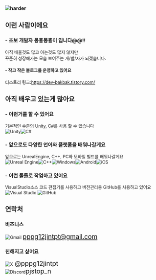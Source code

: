 
### ![harder](https://capsule-render.vercel.app/api?type=waving&height=300&color=gradient&text=ParkJun-seo)

## 이런 사람이에요 

###  - 초보 개발자 몽춍몽춍이 입니다@@!!
아직 배울것도 많고 아는것도 많지 않지만 <br/> 
꾸준히 성장해가는 모습 보여주는 개/발/자가 되겠습니다.

#### - 작고 작은 블로그를 운영하고 있어요<br>
티스토리 링크:https://dev-bakbak.tistory.com/

## 아직 배우고 있는게 많아요

###  -  이런거를 할 수 있어요
 기본적인 수준의 Unity, C#를 사용 할 수 있습니다<br/>
 ![Unity](https://img.shields.io/badge/unity-%23000000.svg?style=for-the-badge&logo=unity&logoColor=white)![C#](https://img.shields.io/badge/c%23-%23239120.svg?style=for-the-badge&logo=csharp&logoColor=white)<br/>
### - 앞으로도 다양한 언어와 플랫폼을 배워나갈게요<br/>
앞으로는 UnrealEngine, C++, PC와 모바일 빌드를 배워나갈게요<br/>
![Unreal Engine](https://img.shields.io/badge/unrealengine-%23313131.svg?style=for-the-badge&logo=unrealengine&logoColor=white)![C++](https://img.shields.io/badge/c++-%2300599C.svg?style=for-the-badge&logo=c%2B%2B&logoColor=white)![Windows](https://img.shields.io/badge/Windows-0078D6?style=for-the-badge&logo=windows&logoColor=white)![Android](https://img.shields.io/badge/Android-3DDC84?style=for-the-badge&logo=android&logoColor=white)![iOS](https://img.shields.io/badge/iOS-000000?style=for-the-badge&logo=ios&logoColor=white)<br/>


### - 이런 툴들로 작업하고 있어요

VisualStudio소스 코드 편집기를 사용하고 버전관리용 GitHub를 사용하고 있어요<br>
![Visual Studio](https://img.shields.io/badge/Visual%20Studio-5C2D91.svg?style=for-the-badge&logo=visual-studio&logoColor=white)
![GitHub](https://img.shields.io/badge/github-%23121011.svg?style=for-the-badge&logo=github&logoColor=white)
## 연락처
### 비즈니스
![Gmail](https://img.shields.io/badge/Gmail-D14836?style=for-the-badge&logo=gmail&logoColor=white)
<span style="font-size:150%">  pppg12jintpt@gmail.com</span><br>
### 친해지고 싶어요
![X](https://img.shields.io/badge/X-%23000000.svg?style=for-the-badge&logo=X&logoColor=white)<span style="font-size:150%">  @pppg12jintpt</span><br>
![Discord](https://img.shields.io/badge/Discord-%235865F2.svg?style=for-the-badge&logo=discord&logoColor=white)<span style="font-size:150%">pjstop_n</span>
